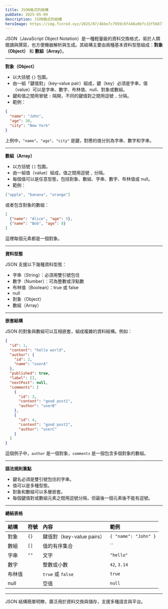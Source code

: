 ```yaml
---
title: JSON格式的結構
pubDate: 2025-05-09
description: JSON格式的結構
heroImage: https://img.finrod.xyz/2025/07/4bbe7c7959c6f448a9bfc33f568718f4.png
---
```

JSON（JavaScript Object Notation）是一種輕量級的資料交換格式，易於人類閱讀與撰寫，也方便機器解析與生成。其結構主要由兩種基本資料型態組成：**對象（Object）** 和 **數組（Array）**。

---

**對象（Object）**

- 以大括號 `{}` 包圍。
- 由一組「鍵值對」（key-value pair）組成，鍵（key）必須是字串，值（value）可以是字串、數字、布林值、null、對象或數組。
- 鍵和值之間用冒號 `:` 隔開，不同的鍵值對之間用逗號 `,` 分隔。
- 範例：

```json
{
  "name": "John",
  "age": 30,
  "city": "New York"
}
```

上例中，`"name"`、`"age"`、`"city"` 是鍵，對應的值分別為字串、數字和字串。

---

**數組（Array）**

- 以方括號 `[]` 包圍。
- 由一組值（value）組成，值之間用逗號 `,` 分隔。
- 每個值可以是任意型態，包括對象、數組、字串、數字、布林值或 null。
- 範例：

```json
["apple", "banana", "orange"]
```

或者包含對象的數組：

```json
[
  {"name": "Alice", "age": 5},
  {"name": "Bob", "age": 8}
]
```

這裡每個元素都是一個對象。

---

**資料型態**

JSON 支援以下幾種資料型態：

- 字串（String）：必須用雙引號包住
- 數字（Number）：可為整數或浮點數
- 布林值（Boolean）：true 或 false
- null
- 對象（Object）
- 數組（Array）

---

**嵌套結構**

JSON 的對象與數組可以互相嵌套，組成複雜的資料結構。例如：

```json
{
  "id": 1,
  "content": "hello world",
  "author": {
    "id": 2,
    "name": "userA"
  },
  "published": true,
  "label": [],
  "nextPost": null,
  "comments": [
    {
      "id": 3,
      "content": "good post1",
      "author": "userB"
    },
    {
      "id": 4,
      "content": "good post2",
      "author": "userC"
    }
  ]
}
```

這個例子中，`author` 是一個對象，`comments` 是一個包含多個對象的數組。

---

**語法規則重點**

- 鍵名必須是雙引號包住的字串。
- 值可以是多種型態。
- 對象和數組可以多層嵌套。
- 每個鍵值對或數組元素之間用逗號分隔，但最後一個元素後不能有逗號。

---

**總結表格**


| 結構 | 符號 | 內容 | 範例 |
| :-- | :-- | :-- | :-- |
| 對象 | `{}` | 鍵值對（key-value pairs） | `{ "name": "John" }` |
| 數組 | `[]` | 值的有序集合 | `` |
| 字串 | `""` | 文字 | `"hello"` |
| 數字 |  | 整數或小數 | `42`, `3.14` |
| 布林值 |  | `true` 或 `false` | `true` |
| null |  | 空值 | `null` |


---

JSON 結構簡單明瞭，廣泛用於資料交換與儲存，支援多種語言與平台。


